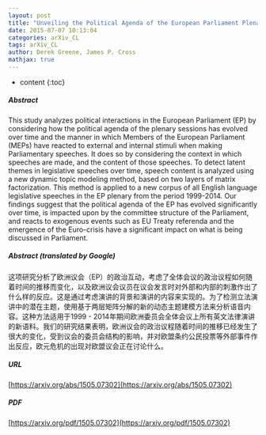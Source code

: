 ```yaml
---
layout: post
title: "Unveiling the Political Agenda of the European Parliament Plenary: A Topical Analysis"
date: 2015-07-07 10:13:04
categories: arXiv_CL
tags: arXiv_CL
author: Derek Greene, James P. Cross
mathjax: true
---
```


* content
{:toc}

##### Abstract
This study analyzes political interactions in the European Parliament (EP) by considering how the political agenda of the plenary sessions has evolved over time and the manner in which Members of the European Parliament (MEPs) have reacted to external and internal stimuli when making Parliamentary speeches. It does so by considering the context in which speeches are made, and the content of those speeches. To detect latent themes in legislative speeches over time, speech content is analyzed using a new dynamic topic modeling method, based on two layers of matrix factorization. This method is applied to a new corpus of all English language legislative speeches in the EP plenary from the period 1999-2014. Our findings suggest that the political agenda of the EP has evolved significantly over time, is impacted upon by the committee structure of the Parliament, and reacts to exogenous events such as EU Treaty referenda and the emergence of the Euro-crisis have a significant impact on what is being discussed in Parliament.

##### Abstract (translated by Google)
这项研究分析了欧洲议会（EP）的政治互动，考虑了全体会议的政治议程如何随着时间的推移而变化，以及欧洲议会议员在议会发言时对外部和内部的刺激作出了什么样的反应。这是通过考虑演讲的背景和演讲的内容来实现的。为了检测立法演讲中的潜在主题，使用基于两层矩阵分解的新的动态主题建模方法来分析语音内容。这种方法适用于1999  -  2014年期间欧洲委员会全体会议上所有英文法律演讲的新语料。我们的研究结果表明，欧洲议会的政治议程随着时间的推移已经发生了很大的变化，受到议会的委员会结构的影响，并对欧盟条约公民投票等外部事件作出反应，欧元危机的出现对欧盟议会正在讨论什么。

##### URL
[https://arxiv.org/abs/1505.07302](https://arxiv.org/abs/1505.07302)

##### PDF
[https://arxiv.org/pdf/1505.07302](https://arxiv.org/pdf/1505.07302)

